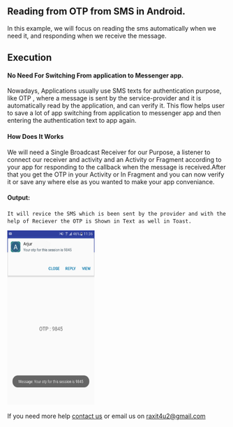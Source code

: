 <h2>Reading from OTP from SMS in Android.</h2>
<p>In this example, we will focus on reading the sms automatically when we need it, and responding when we receive the message.</4>

<h2>Execution</h2>

<h4>No Need For Switching From application to Messenger app.</h4> 
<p>Nowadays, Applications usually use SMS texts for authentication purpose, like OTP , where a message is sent by the service-provider and it is automatically read by the application, and can verify it. This flow helps user to save a lot of app switching from application to messenger app and then entering the authentication text to app again.<p>
         
<h4>How Does It Works</h4>
<p>We will need a Single Broadcast Receiver for our Purpose, a listener to connect our receiver and activity and an Activity or Fragment according to your app for responding to the callback when the message is received.After that you get the OTP in your Activity or In Fragment and you can now verify it or save any where else as you wanted to make your app conveniance.</p>

<h4>Output:</h4> 
<p><code>It will revice the SMS which is been sent by the provider and with the help of Reciever the OTP is Shown in Text as well in Toast.</code></p>

<img src="/GetAutoOTP/screen_main.jpg" width="200" height="400" />

<p>If you need more help <a href="http://www.crestinfotech.com/contact-us/" target="_blank">contact us</a> 
or email us on <a href="mailto:raxit4u2@gmail.com">raxit4u2@gmail.com</a></p>
